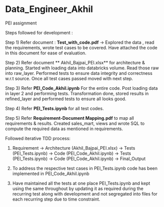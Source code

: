 # Data_Engineer_Akhil
PEI assignment

Steps followed for development :

Step 1) Refer document : **Test_with_code.pdf** -> Explored the data , read the requirements, wrote test cases to be covered. Have attached the code in this document for ease of evaluation.

Step 2) Refer document ** Akhil_Bajpai_PEI.xlsx**  for architecture & planning. Started with loading data into databricks volume. Read those raw into raw_layer. Performed tests to ensure data integrity and correctness w.r.t source. Once all test cases passed moved with next step. 

Step 3) Refer **PEI_Code_Akhil.ipynb** For the entire code. Post loading data in layer 2 and performing tests. Transformation done, stored results in refined_layer and performed tests to ensure all looks good.

Step 4) Refer **PEI_Tests.ipynb**  for all test codes.

Step 5) Refer **Requirement-Document Mapping.pdf** to map all requirements & results. Created sales_mart, views and wrote SQL to compute the required data as mentioned in requirements.


Followed iterative TDD process:

1) Requirement -> Architecture (Akhil_Bajpai_PEI.xlsx) -> Tests (PEI_Tests.ipynb) -> Code (PEI_Code_Akhil.ipynb) -> Tests (PEI_Tests.ipynb) -> Code (PEI_Code_Akhil.ipynb) -> Final_Output

2) To address the respective test cases in PEI_Tests.ipynb code has been implemented in PEI_Code_Akhil.ipynb

3) Have maintained all the tests at one place PEI_Tests.ipynb and kept using the same throughout by updating it as required during the recurring test along with development and not segregated into files for each recurring step due to time constraint.
